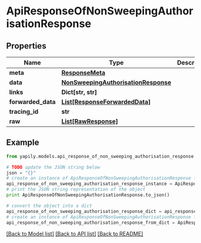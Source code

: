 # ApiResponseOfNonSweepingAuthorisationResponse


## Properties
Name | Type | Description | Notes
------------ | ------------- | ------------- | -------------
**meta** | [**ResponseMeta**](ResponseMeta.md) |  | [optional] 
**data** | [**NonSweepingAuthorisationResponse**](NonSweepingAuthorisationResponse.md) |  | [optional] 
**links** | **Dict[str, str]** |  | [optional] 
**forwarded_data** | [**List[ResponseForwardedData]**](ResponseForwardedData.md) |  | [optional] 
**tracing_id** | **str** |  | [optional] 
**raw** | [**List[RawResponse]**](RawResponse.md) |  | [optional] 

## Example

```python
from yapily.models.api_response_of_non_sweeping_authorisation_response import ApiResponseOfNonSweepingAuthorisationResponse

# TODO update the JSON string below
json = "{}"
# create an instance of ApiResponseOfNonSweepingAuthorisationResponse from a JSON string
api_response_of_non_sweeping_authorisation_response_instance = ApiResponseOfNonSweepingAuthorisationResponse.from_json(json)
# print the JSON string representation of the object
print ApiResponseOfNonSweepingAuthorisationResponse.to_json()

# convert the object into a dict
api_response_of_non_sweeping_authorisation_response_dict = api_response_of_non_sweeping_authorisation_response_instance.to_dict()
# create an instance of ApiResponseOfNonSweepingAuthorisationResponse from a dict
api_response_of_non_sweeping_authorisation_response_from_dict = ApiResponseOfNonSweepingAuthorisationResponse.from_dict(api_response_of_non_sweeping_authorisation_response_dict)
```
[[Back to Model list]](../README.md#documentation-for-models) [[Back to API list]](../README.md#documentation-for-api-endpoints) [[Back to README]](../README.md)


